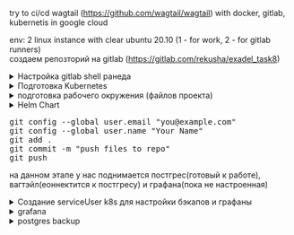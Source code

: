 try to ci/cd wagtail (https://github.com/wagtail/wagtail) with docker, gitlab, kubernetis in google cloud

env: 2 linux instance with clear ubuntu 20.10 (1 - for work, 2 - for gitlab runners)  
создаем репозторий на gitlab (https://gitlab.com/rekusha/exadel_task8)  

<details><summary>Настройка gitlab shell ранеда </summary>  
установка шелл ранера описывается на странице документации (https://docs.gitlab.com/runner/install/linux-repository.html)  
установка производится на подготовленном инстансе для ранеров (ubuntu 20.10 чистая установка)

<pre>
$ curl -L "https://packages.gitlab.com/install/repositories/runner/gitlab-runner/script.deb.sh" | sudo bash
$ sudo apt-get install gitlab-runner
$ sudo gitlab-runner register
вносим данные для регистрации ранера
https://gitlab.com/
токен которій получаете в гитлаб репозитории Settings - CI/CD - Runners - Specific runners - And this registration token: (там же передвинуть ползунок для отключения использования общедоступных ранеров)
gitlab-runner - описание ранера
shell2test - тэг ранера по которому можно будет назначить работу конкретно на этот ранер
shell - указываем экзекьютора который будет выполнятся на ранере

> Runner registered successfully.

так как в проекте подразумевается использование доккера, то ставим и докер
$ sudo apt-get update
$ sudo apt-get install -y apt-transport-https ca-certificates curl gnupg lsb-release
$ curl -fsSL https://download.docker.com/linux/ubuntu/gpg | sudo gpg --dearmor -o /usr/share/keyrings/docker-archive-keyring.gpg
$ echo "deb [arch=amd64 signed-by=/usr/share/keyrings/docker-archive-keyring.gpg] https://download.docker.com/linux/ubuntu $(lsb_release -cs) stable" | sudo tee /etc/apt/sources.list.d/docker.list > /dev/null
$ sudo apt-get update && sudo apt-get install docker-ce docker-ce-cli containerd.io
$ sudo groupadd docker
$ sudo usermod -aG docker $USER 
$ sudo usermod -aG docker gitlab-runner
$ newgrp docker 
$ sudo systemctl enable docker.service && sudo systemctl enable containerd.service
$ sudo EDITOR=nano visudo

в конец файла добавить строку
gitlab-runner ALL=(ALL:ALL) NOPASSWD:ALL

sudo passwd gitlab-runner - устанавливаем пароль на ранера

>> passwd: password updated successfully
</pre></details>

<details><summary>Подготовка Kubernetes </summary>  

Используем GoogleCloud.  
После создания аккаунта и активации службы ComputerEngine(Virtual Machines) необходимо установить google cloud sdk. (на обеих инстансах /ранер и "рабочая")  
<pre>
$ echo "deb [signed-by=/usr/share/keyrings/cloud.google.gpg] https://packages.cloud.google.com/apt cloud-sdk main" | sudo tee -a /etc/apt/sources.list.d/google-cloud-sdk.list
$ sudo apt-get install -y apt-transport-https ca-certificates gnupg
$ curl https://packages.cloud.google.com/apt/doc/apt-key.gpg | sudo apt-key --keyring /usr/share/keyrings/cloud.google.gpg add -
$ sudo apt-get update && sudo apt-get install -y google-cloud-sdk
$ gcloud init


соглашаемся залогиниться в нужную учетку
переходим по ссылке
логинимся в нужную учетную запись гугла
соглашаемся с предоставлением ресурсов
копируем ответную строку и вставляем в поле нп клиенте
после чего соглашаемся выбрать регион и указываем на нужный нам регион (14)

>> Your project default Compute Engine zone has been set to [europe-west4-a].
>> You can change it by running [gcloud config set compute/zone NAME].
>>
>> Your project default Compute Engine region has been set to [europe-west4].
>>You can change it by running [gcloud config set compute/region NAME].
>>
>> Created a default .boto configuration file at [/root/.boto]. See this file and
>> [https://cloud.google.com/storage/docs/gsutil/commands/config] for more
>> information about configuring Google Cloud Storage.
>> Your Google Cloud SDK is configured and ready to use!


Активируем Kubernetes:
$ gcloud services enable container.googleapis.com

Устанавливаем kubectl: (на обеих машинах)
$ sudo apt install kubectl

Устанавливаем Helm Charts: (на обеих машинах)
$ wget https://get.helm.sh/helm-v3.6.3-linux-amd64.tar.gz
$ tar -xf helm-v3.6.3-linux-amd64.tar.gz
$ cd linux-amd64/
$ sudo mv helm /bin/
$ cd ~ && rm -rf ~/linux-amd64/ && rm ~/helm-v3.6.3-linux-amd64.tar.gz

создаем кластер:
$ gcloud container clusters create task8

$ gcloud container clusters get-credentials task8 !!!!!!!!!!!!!!!!!!!!! подтягивает конфиг если он не подтянулся автоматом
</pre></details>

<details><summary>подготовка рабочего окружения (файлов проекта)</summary>
клонируем репозиторий на локальную машину  
  <pre>
  $ mkdir task8 && cd task8
  $ git clone https://gitlab.com/rekusha/exadel_task8.git  
  </pre>
перемещаемся в папку репозитория  
  <pre>
  $ cd exadel_task8  
  </pre>
  
подготавливаем файлы приложения:  
<pre>
$ sudo apt update
$ sudo apt install python3-pip python3-venv 
$ python3 -m venv venv  
$ source venv/bin/activate  
$ pip install --upgrade pip  
$ pip install wagtail  
$ wagtail start app  
$ deactivate  
$ rm -r venv/  

>>>> одной строкой: sudo apt update && sudo apt install python3-pip python3-venv && python3 -m venv venv && source venv/bin/activate && pip install --upgrade pip && pip install wagtail && wagtail start app && deactivate && rm -r venv/
</pre>

  Добавим зависимость для работы прилодения с postgresql  
<pre>
$ echo 'psycopg2-binary==2.8.6' >> app/requirements.txt
</pre>

<details><summary>$ nano app/app/settings/base.py</summary>
изменить секцию DATABASE на:
<pre>
DATABASES = {
    'default': {
        'ENGINE': os.environ.get("SQL_ENGINE"),
        'NAME': os.environ.get("SQL_DATABASE"),
        'USER': os.environ.get("SQL_USER"),
        'PASSWORD': os.environ.get("SQL_PASSWORD"),
        'HOST': os.environ.get("SQL_HOST"),
        'PORT': os.environ.get("SQL_PORT"),
    }
}
</pre></details>

<details><summary>$ nano app/Dockerfile (образ по умолчанию может не существовать, поэтому меняем)</summary>
change FROM to:
<pre>
python:3.9.6-slim-buster
</pre></details>

<details><summary>$ nano app/.env.test (минимальное тестовое окружение для проверки образа после сборки)</summary>
<pre>
DEBUG=True
DJANGO_ALLOWED_HOSTS=localhost 127.0.0.1 [::1]
SQL_ENGINE=django.db.backends.sqlite3
SQL_DATABASE=DemoBase
SQL_USER=$SQL_USER
SQL_PASSWORD=$SQL_PASSWORD
</pre></details>

<details><summary> подготовка контейнера nginx (думаю потом можно будет перенести настройку в кубернетис с помощю конфигов)</summary>
<pre>
$ mkdir -p config/nginx
$ nano config/nginx/nginx.conf
</pre>

<pre>
upstream app {server app:8000;}

server {listen 80;
	location / {proxy_pass http://app;}
#	location /static/ {alias /home/app/static/;}
}
</pre>

<pre>
$ nano config/nginx/Dockerfile
</pre>

<pre>
FROM nginx:1.19.0-alpine

COPY ./nginx.conf /etc/nginx/conf.d/default.conf
</pre></details>

<details><summary> gitlab переменные окружения</summary>  
Для сборки и проверки работы нашего образа, нам понадобятся некоторые переменные, которые не зотелось бы светить в коде, поэтому добавим их в переменные окружения гитлаба
<pre>
settings - CI/CD - Variables - Add variable
SQL_USER: demouser
SQL_PASSWORD: DemoPass
POSTGRES_USER: demouser
POSTGRES_PASSWORD: DemoPass
SECRET_KEY: [Your SECRET_KEY]
</pre></details>
	
<details><summary>$ nano .gitlab-ci.yml (подготовка пайплайна для CI)</summary>
	
<pre>
variables:
  RUNNNER_INSTANCE_URL: http://localhost:8000/
  STATUS_CODE: '200'
  APP_NAME: app
  CI_GROUP: rekusha
  CI_REP_NAME: exadel_task8
  TEST_CONTAINER: container1 
  KUBER_CLUSTER_NAME: project8
  KUBER_PROJECT_NAME: app

stages:
  - build
  - test
  - deploy

build_job:
  stage: build
  script:
    - docker build -t $CI_REGISTRY/$CI_GROUP/$CI_REP_NAME/$APP_NAME:latest app/
  tags:
     - shell2test
     
unit_test:
  stage: test
  script:
    - docker run -i --rm --env-file app/.env.test -p 8000:8000 $CI_REGISTRY/$CI_GROUP/$CI_REP_NAME/$APP_NAME:latest python3 manage.py test
  tags:
     - shell2test

status_code_test:
  stage: test
  script:
    - docker run -d --rm --env-file app/.env.test -p 8000:8000 --name $TEST_CONTAINER $CI_REGISTRY/$CI_GROUP/$CI_REP_NAME/$APP_NAME:latest
    - sleep 20
    - export RESPONSE=$(curl --write-out "%{http_code}\n" --silent --output /dev/null $RUNNNER_INSTANCE_URL)
    - echo $RESPONSE
    - docker stop $TEST_CONTAINER
    - if [ $RESPONSE -eq $STATUS_CODE ]; then echo 'app response is correct'; else echo 'Something is wrong'; exit 1; fi

  tags:
     - shell2test

push_to_repository:
  stage: deploy
  script:
    - docker login -u $CI_REGISTRY_USER -p $CI_REGISTRY_PASSWORD $CI_REGISTRY
    - docker push $CI_REGISTRY/$CI_GROUP/$CI_REP_NAME/$APP_NAME:latest
    - docker tag $CI_REGISTRY/$CI_GROUP/$CI_REP_NAME/$APP_NAME:latest $CI_REGISTRY/$CI_GROUP/$CI_REP_NAME/$APP_NAME:$CI_COMMIT_SHORT_SHA
    - docker push $CI_REGISTRY/$CI_GROUP/$CI_REP_NAME/$APP_NAME:$CI_COMMIT_SHORT_SHA
  tags:
     - shell2test

deploy_to_gcloud:
  stage: deploy
  script:
    - kubectl get pods
    - helm upgrade app project-deploy-helm/ --install --set secrets.SQL_USER=$SQL_USER,secrets.SQL_PASSWORD=$SQL_PASSWORD,secrets.POSTGRES_USER=$POSTGRES_USER,secrets.POSTGRES_PASSWORD=$POSTGRES_PASSWORD,secrets.SECRET_KEY=$SECRET_KEY
  tags:
     - shell2test

</pre></details></details>

<details><summary> Helm Chart </summary>
	
<pre>
mkdir -p project-deploy-helm/templates
</pre>
<details><summary> nano project-deploy-helm/Chart.yaml </summary>

<pre>
apiVersion: v2
name: Project-task8-Deploy
description: Deploy with Kuber
type: application
version: 0.1.0
appVersion: "1.0"

keywords:
   - postgresql
   - wagtail

maintainers:
   - giturl: https://gitlab.com/rekusha/exadel_task8
   - container_registory: https://gitlab.com/rekusha/exadel_task8/container_registry
</pre></details>
<details><summary> nano project-deploy-helm/values.yaml </summary>
	
<pre>
#docker images:
containers:
  db_image: postgres:latest
  app_image: registry.gitlab.com/rekusha/exadel_task8/app
  grafana_image: grafana/grafana

#db default values 
db: 
  name: postgresql-db
  replicas: 1
  storage: 1Gi 
  env:
    postgres_db: demo_wagtail
    secret: task8-secret
  service:
    name: service-postgresql-db
    port: 5432
    targetPort: 5432

#wagtail default values 
app:
  name: wagtail
  env:
    sql_engine: django.db.backends.postgresql_psycopg2
    debug: '"true"'
    allowed_hosts: localhost 127.0.0.1 [::1]
    sql_port: '"5432"'
  service:
    name: service-wagtail
    port: 8000
    targetPort: 8000
  hpa:  
    minReplicas: 2
    maxReplicas: 4
    resource:
      cpu: 90

#grafana default values
grafana: 
  name: grafana
  replicas: 1
  service:
    name: service-grafana
    port: 3000
    targetPort: 3000

secrets:
  SQL_USER: user
  SQL_PASSWORD: password
  POSTGRES_USER: user
  POSTGRES_PASSWORD: password
  SECRET_KEY: aslgkjaklgjf

</pre></details>
<details><summary> nano project-deploy-helm/templates/deployment.yaml </summary>
	
<pre>
# PostgreSQL StatefulSet
apiVersion: apps/v1
kind: StatefulSet
metadata:
  name: {{ .Values.db.name }}
spec:
  serviceName: {{ .Values.db.name }}-service
  selector:
    matchLabels:
      app: {{ .Values.db.name }}
  replicas: {{ .Values.db.replicas }}
  template:
    metadata:
      labels:
        app: {{ .Values.db.name }}
    spec:
      containers:
        - name: {{ .Values.db.name }}
          image: {{ .Values.containers.db_image }}
          volumeMounts:
            - name: {{ .Values.db.name }}-disk
              mountPath: /data
          env:
            - name: POSTGRES_DB
              value: {{ .Values.db.env.postgres_db }}
            - name: POSTGRES_USER
              valueFrom:
                secretKeyRef:
                  name: {{ .Values.db.env.secret }}
                  key: POSTGRES_USER
            - name: POSTGRES_PASSWORD
              valueFrom:
                secretKeyRef:
                  name: {{ .Values.db.env.secret }}
                  key: POSTGRES_PASSWORD
        #    - name: POSTGRES_PASSWORD
        #      value: testpassword
        #    - name: PGDATA
        #      value: /data/pgdata
  # Volume Claim
  volumeClaimTemplates:
    - metadata:
        name: {{ .Values.db.name }}-disk
      spec:
        accessModes: ["ReadWriteOnce"]
        resources:
          requests:
            storage: {{ .Values.db.storage }}

--- 
# wagtail Deployment
apiVersion: apps/v1
kind: Deployment
metadata:
  name: {{ .Values.app.name }}
spec:
  selector:
    matchLabels:
      project: {{ .Values.app.name }}
 # replicas: 2
  template: 
    metadata:
      labels:
        project: {{ .Values.app.name }}
    spec:
      containers:
        - name: {{ .Values.app.name }}
          image: {{ .Values.containers.app_image }}
          env:
            - name: DEBUG
              value: {{ .Values.app.env.debug }}
            - name: DJANGO_ALLOWED_HOSTS
              value: {{ .Values.app.env.allowed_hosts }}
            - name: SQL_ENGINE
              value: {{ .Values.app.env.sql_engine }}
            - name: SQL_DATABASE
              value: {{ .Values.db.env.postgres_db }}
            - name: SQL_USER
              valueFrom:
                secretKeyRef:
                  name: {{ .Values.db.env.secret }}
                  key: SQL_USER
            - name: SQL_PASSWORD
              valueFrom:
                secretKeyRef:
                  name: {{ .Values.db.env.secret }}
                  key: SQL_PASSWORD
            - name: SQL_HOST
              value: {{ .Values.db.service.name }}
            - name: SQL_PORT
              value: {{ .Values.app.env.sql_port }}

---
# Grafana Deployment
apiVersion: apps/v1
kind: Deployment
metadata:
  name: {{ .Values.grafana.name }}
spec:
  selector:
    matchLabels:
      project: {{ .Values.grafana.name }}
  replicas: {{ .Values.grafana.replicas }}
  template: 
    metadata:
      labels:
        project: {{ .Values.grafana.name }}
    spec:
      containers:
        - name: {{ .Values.grafana.name }}
          image: {{ .Values.containers.grafana_image }}    

</pre></details>
<details><summary> nano project-deploy-helm/templates/hpa-v2.yaml </summary>

<pre>
apiVersion: autoscaling/v2beta1
kind: HorizontalPodAutoscaler
metadata:
  name: {{ .Values.app.name }}-scaling
spec:
  scaleTargetRef:
    apiVersion: apps/v2beta1v1
    kind: Deployment
    name: {{ .Values.app.name }}
  minReplicas: {{ .Values.app.hpa.minReplicas }}
  maxReplicas: {{ .Values.app.hpa.maxReplicas }}
  metrics:
  - type: Resource
    resource:
      name: cpu
      targetAverageUtilization: {{ .Values.app.hpa.resource.cpu }}
</pre></details>
<details><summary> nano project-deploy-helm/templates/secret.yaml </summary>
<pre>
---
apiVersion: v1
kind: Secret
metadata:
  name: task8-secret
type: Opaque
data:
  SQL_USER: {{ .Values.secrets.SQL_USER | b64enc }}
  SQL_PASSWORD: {{ .Values.secrets.SQL_PASSWORD | b64enc }}
  POSTGRES_USER: {{ .Values.secrets.POSTGRES_USER | b64enc }}
  POSTGRES_PASSWORD: {{ .Values.secrets.POSTGRES_PASSWORD | b64enc }}
  SECRET_KEY: {{ .Values.secrets.SECRET_KEY | b64enc }}

</pre></details>
<details><summary> nano project-deploy-helm/templates/service.yaml </summary>
	
<pre>
# PostgreSQL StatefulSet Service
apiVersion: v1
kind: Service
metadata:
  name: {{ .Values.db.service.name }}
spec:
  selector:
    app: {{ .Values.db.name }}
  type: LoadBalancer
  ports:
    - port: {{ .Values.db.service.port }}
      targetPort: {{ .Values.db.service.targetPort }}

--- 
apiVersion: v1
kind: Service
metadata:
  name: {{ .Values.app.service.name }}
spec:
  selector:
    project: {{ .Values.app.name }}
  type: LoadBalancer
  ports:
    - port: {{ .Values.app.service.port }}
      targetPort: {{ .Values.app.service.targetPort }}

--- 
apiVersion: v1
kind: Service
metadata:
  name: {{ .Values.grafana.service.name }}
spec:
  selector:
    project: {{ .Values.grafana.name }}
  type: LoadBalancer
  ports:
    - port: {{ .Values.grafana.service.port }}
      targetPort: {{ .Values.grafana.service.targetPort }}

</pre></details></details>
	
<pre>
git config --global user.email "you@example.com"
git config --global user.name "Your Name"
git add .
git commit -m "push files to repo"
git push
</pre>

на данном этапе у нас поднимается постгрес(готовый к работе), вагтэйл(еоннектится к постгресу) и графана(пока не настроенная)  

<details><summary> Создание serviceUser k8s для настройки бэкапов и графаны </summary>

<pre>
$ gcloud iam service-accounts create serviceuser  - создаст пользователя serviceuser 
Created service account [serviceuser].


соотнесем созданного пользователя с проектом и назначим ему нужные привилегии
$ gcloud projects add-iam-policy-binding exadel-task-8 --member="serviceAccount:serviceuser@exadel-task-8.iam.gserviceaccount.com" --role="roles/owner"
-----------
Updated IAM policy for project [exadel-task-8].
bindings:
...
- members:
  - serviceAccount:serviceuser@exadel-task-8.iam.gserviceaccount.com
  - user:rekusha@gmail.com
  role: roles/owner
...
-----------


генерируем файл ключей для доступа соданного пользователя к проекту
$ gcloud iam service-accounts keys create task8key.json --iam-account=serviceuser@exadel-task-8.iam.gserviceaccount.com
-----------
created key [8afc59f7c32614db04f72eee4509ceab931a3878] of type [json] as [task8key.json] for [serviceuser@exadel-task-8.iam.gserviceaccount.com]
-----------


в итоге у нас есть файл с кредами для аутентификации от имени созданного пользователя
$ cat task8key.json
-----------
{
  "type": "service_account",
  "project_id": "exadel-task-8",
  "private_key_id": "8afc59f7c32614db04f72eee4509ceab931a3878",
  "private_key": "-----BEGIN PRIVATE KEY-----|-----END PRIVATE KEY-----",
  "client_email": "serviceuser@exadel-task-8.iam.gserviceaccount.com",
  "client_id": "100352356826156311325",
  "auth_uri": "https://accounts.google.com/o/oauth2/auth",
  "token_uri": "https://oauth2.googleapis.com/token",
  "auth_provider_x509_cert_url": "https://www.googleapis.com/oauth2/v1/certs",
  "client_x509_cert_url": "https://www.googleapis.com/robot/v1/metadata/x509/backupuser%40exadel-task-8.iam.gserviceaccount.com"
}
-----------


kubectl create secret generic task8backup --from-file=key.json=task8key.json (копируем ключи в секреты кубернетиса)

</pre></details>



<details><summary> grafana </summary>

<pre>

</pre></details>


<details><summary> postgres backup </summary>

<pre>
Для хранения бэкапов следует создать корзину
$ gsutil mb -l europe-west4 gs://task8backup
Creating gs://task8backup/...
</pre>
	
для того чтобы выполнять резервное копирование надо создать CronJob которая будет понимать заранее подготовленный докер образ и передавать ему переменные необходимые для монтирования корзины созданной шагом выше и создания дампа бд после подключения к нужному ресурсу. для этого создадим Dockerfile собирающий все необходимое в одном контейнере и скрипт выполняющий по сути монтирование корзины, создание и запись бэкапа в корзину, отмонтирование корзины

<details><summary> Dockerfile</summary>	
$ mkdir ~/task8/pgbackup  
$ cd ~/task8/pgbackup  
$ nano Dockerfile  

<pre>
FROM ubuntu:20.04

ENV BACKUP_DIR=/home/postgres/backup
ENV PGTZ=Europe/Kiev

RUN apt-get update
RUN apt-get install -y lsb-release wget gnupg && apt-get clean all
RUN apt install -y vim bash-completion wget
RUN wget --quiet -O - https://www.postgresql.org/media/keys/ACCC4CF8.asc | apt-key add -
RUN echo "deb http://apt.postgresql.org/pub/repos/apt/ `lsb_release -cs`-pgdg main" | tee /etc/apt/sources.list.d/pgdg.list
RUN apt update
RUN apt install -y postgresql-client

RUN lsb_release -c -s > /tmp/lsb_release
RUN GCSFUSE_REPO=$(cat /tmp/lsb_release); echo "deb http://packages.cloud.google.com/apt gcsfuse-$GCSFUSE_REPO main" | tee /etc/apt/sources.list.d/gcsfuse.list
RUN wget -O - https://packages.cloud.google.com/apt/doc/apt-key.gpg | apt-key add -

RUN apt-get update
RUN apt-get install -y gcsfuse

RUN useradd -rm -d /home/postgres -s /bin/bash -g root -G sudo -u 1001 postgres

ADD docker-entrypoint.sh /home/postgres/docker-entrypoint.sh
RUN chmod +x /home/postgres/docker-entrypoint.sh && chown postgres /home/postgres/docker-entrypoint.sh

ENTRYPOINT ["/home/postgres/docker-entrypoint.sh"]

</pre></details>

	
<details><summary> docker-entrypoint.sh</summary>

<pre>
#!/bin/bash
mkdir $BACKUP_DIR
gcsfuse --key-file=$KEY_PATH $BASKET_NAME $BACKUP_DIR
pg_dump --dbname=postgresql://$SQL_USER:$SQL_PASSWORD@$SQL_HOST:$SQL_PORT/$SQL_DB > $BACKUP_DIR/"$SQL_DB-$(date -u +"%FT%H%MZ").sql"
exec fusermount -u $BACKUP_DIR
</pre></details>

<details><summary> собираем образ и пушим его в репозиторий </summary>
	
<pre>
$ docker login -u rekusha -p PASSWORD registry.gitlab.com
$ docker build -t registry.gitlab.com/rekusha/exadel_task8/pgdump:latest ./
$ docker push registry.gitlab.com/rekusha/exadel_task8/pgdump:latest
</pre></details>
  
	
<details><summary> $ nano project-deploy-helm/templates/postgresql-cloud-dump.yaml</summary>
	
<pre>
apiVersion: batch/v1beta1
kind: CronJob
metadata:
  name: postgres-backup
spec:
  schedule: "0 /2 * * *"
  successfulJobsHistoryLimit: 0
  failedJobsHistoryLimit: 0
  jobTemplate:
    spec:
      template:
        spec:
          containers:
          - name: postgres-backup 
            image: registry.gitlab.com/rekusha/exadel_task8/pgdump
	    
	    env:
            - name: KEY_PATH
              value: /var/secrets/key.json
            - name: BASKET_NAME
              value: task8backup
            - name: SQL_USER
	      valueFrom:
                secretKeyRef:
                  name: {{ .Values.db.env.secret }}
                  key: POSTGRES_USER
            - name: SQL_PASSWORD
              valueFrom:
                secretKeyRef:
                  name: {{ .Values.db.env.secret }}
                  key: POSTGRES_PASSWORD
            - name: SQL_HOST
              value: {{ .Values.db.service.name }}
            - name: SQL_PORT
              value: {{ .Values.app.env.sql_port }}
            - name: SQL_DB
              value: {{ .Values.db.env.postgres_db }}
            
            securityContext:
              privileged: true
              capabilities:
                add: ["SYS_ADMIN"]
		
            volumeMounts:
              - name: secret-volume
                mountPath: /var/secrets
		
          restartPolicy: Never
          volumes:
            - name: secret-volume
              secret:
                secretName: task8backup
</pre></details></details>

